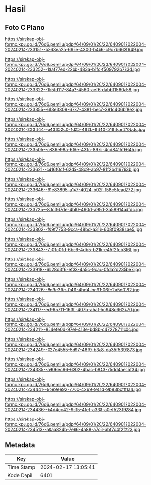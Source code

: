 # Hasil

## Foto C Plano

https://sirekap-obj-formc.kpu.go.id/76d6/pemilu/pdpr/64/09/01/20/22/6409012022004-20240214-233151--b863ea2a-695e-4300-b4b6-c9c7b663f649.jpg

https://sirekap-obj-formc.kpu.go.id/76d6/pemilu/pdpr/64/09/01/20/22/6409012022004-20240214-233252--19af77ed-22bb-483a-b1fc-f509792b783d.jpg

https://sirekap-obj-formc.kpu.go.id/76d6/pemilu/pdpr/64/09/01/20/22/6409012022004-20240214-233322--1b5fd117-84a2-4560-aef6-dabb11560a58.jpg

https://sirekap-obj-formc.kpu.go.id/76d6/pemilu/pdpr/64/09/01/20/22/6409012022004-20240214-233355--613e3309-6787-4381-bec7-391c406bf8e2.jpg

https://sirekap-obj-formc.kpu.go.id/76d6/pemilu/pdpr/64/09/01/20/22/6409012022004-20240214-233444--a43352c0-1d25-482b-9440-5194ce470bdc.jpg

https://sirekap-obj-formc.kpu.go.id/76d6/pemilu/pdpr/64/09/01/20/22/6409012022004-20240214-233505--c836e98a-6f6e-431c-897c-4cd8415f6645.jpg

https://sirekap-obj-formc.kpu.go.id/76d6/pemilu/pdpr/64/09/01/20/22/6409012022004-20240214-233621--cd16f0cf-62d5-48c9-ab97-81f2bd16793b.jpg

https://sirekap-obj-formc.kpu.go.id/76d6/pemilu/pdpr/64/09/01/20/22/6409012022004-20240214-233646--91e83895-a147-4024-b02f-f58c5fead272.jpg

https://sirekap-obj-formc.kpu.go.id/76d6/pemilu/pdpr/64/09/01/20/22/6409012022004-20240214-233725--80c367de-4b10-490d-a99d-3a58914adfdc.jpg

https://sirekap-obj-formc.kpu.go.id/76d6/pemilu/pdpr/64/09/01/20/22/6409012022004-20240214-233802--f09f7753-9cca-48bd-a316-608f09384ae5.jpg

https://sirekap-obj-formc.kpu.go.id/76d6/pemilu/pdpr/64/09/01/20/22/6409012022004-20240214-233843--7c01c01d-6be6-4db5-b21b-e45f2fcb316f.jpg

https://sirekap-obj-formc.kpu.go.id/76d6/pemilu/pdpr/64/09/01/20/22/6409012022004-20240214-233918--6b28d3f6-ef33-4a5c-9cac-0fda2d235be7.jpg

https://sirekap-obj-formc.kpu.go.id/76d6/pemilu/pdpr/64/09/01/20/22/6409012022004-20240214-234026--8d9e3ffc-04f1-4bd4-bc91-06fc2a5d0182.jpg

https://sirekap-obj-formc.kpu.go.id/76d6/pemilu/pdpr/64/09/01/20/22/6409012022004-20240214-234117--ec965711-163b-407b-a5af-5c948c662470.jpg

https://sirekap-obj-formc.kpu.go.id/76d6/pemilu/pdpr/64/09/01/20/22/6409012022004-20240214-234211--854efe0d-97e1-413e-bd8b-c47278711c0c.jpg

https://sirekap-obj-formc.kpu.go.id/76d6/pemilu/pdpr/64/09/01/20/22/6409012022004-20240214-234249--027e4555-5d97-46f9-b3a8-da35f539f873.jpg

https://sirekap-obj-formc.kpu.go.id/76d6/pemilu/pdpr/64/09/01/20/22/6409012022004-20240214-234335--a906ec96-6302-4bac-b843-75dd4aec5f34.jpg

https://sirekap-obj-formc.kpu.go.id/76d6/pemilu/pdpr/64/09/01/20/22/6409012022004-20240214-234441--9be9ee92-770c-4269-94ad-9b83bcfff1a4.jpg

https://sirekap-obj-formc.kpu.go.id/76d6/pemilu/pdpr/64/09/01/20/22/6409012022004-20240214-234436--b4d4cc42-9df5-4fef-a338-a0ef523f9284.jpg

https://sirekap-obj-formc.kpu.go.id/76d6/pemilu/pdpr/64/09/01/20/22/6409012022004-20240214-234513--a0aa824b-7e66-4a88-a7c6-abf7c4f2f223.jpg


## Metadata

| Key        | Value               |
| ---------- | ------------------- |
| Time Stamp | 2024-02-17 13:05:41 |
| Kode Dapil | 6401                |



